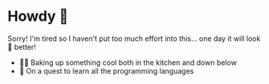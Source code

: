 # Howdy 🤠 

Sorry! I'm tired so I haven't put too much effort into this... one day it will look 🥰 better!

- 👨‍🍳 Baking up something cool both in the kitchen and down below
- 🦜 On a quest to learn all the programming languages
